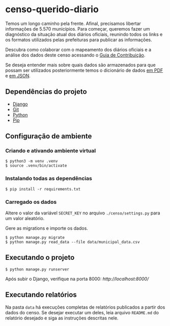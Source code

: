 # censo-querido-diario

Temos um longo caminho pela frente. Afinal, precisamos libertar informações de 5.570 municípios. Para começar, queremos fazer um diagnóstico da situação atual dos diários oficiais, reunindo todos os links e os formatos utilizados pelas prefeituras para publicar as informações.

Descubra como colaborar com o mapeamento dos diários oficiais e a análise dos dados deste censo acessando o [Guia de Contribuição](CONTRIBUTING.md).

Se deseja entender mais sobre quais dados são armazenados para que possam ser utilizados posteriormente temos o dicionário de dados [em PDF](data/dicionario-dados-censo-querido-diario.pdf) e [em JSON](data/dicionario-dados-censo-querido-diario.json).

## Dependências do projeto

* [Django](https://www.djangoproject.com/)
* [Git](http://git-scm.com/)
* [Python](https://www.python.org/)
* [Pip](http://www.pip-installer.org/en/latest/)

## Configuração de ambiente


### Criando e ativando ambiente virtual
```
$ python3 -m venv .venv
$ source .venv/bin/activate
```

### Instalando todas as dependências

```
$ pip install -r requirements.txt
```

### Carregado os dados

Altere o valor da variável `SECRET_KEY` no arquivo `./censo/settings.py` para um valor aleatório.

Gere as migrations e importe os dados.

```
$ python manage.py migrate
$ python manage.py read_data --file data/municipal_data.csv
```

## Executando o projeto
```
$ python manage.py runserver
```
Após subir o Django, verifique na porta 8000:
*http://localhost:8000/*

## Executando relatórios

Na pasta `data` há execuções completas de relatórios publicados a partir dos dados do censo. Se desejar executar um deles, leia arquivo `README.md` do relatório desejado e siga as instruções descritas nele.
